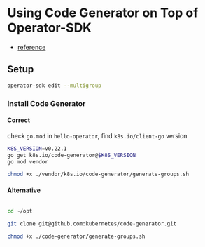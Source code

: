 # Using Code Generator on Top of Operator-SDK

- [reference](https://www.fatalerrors.org/a/writing-crd-by-mixing-kubeuilder-and-code-generator.html)

## Setup 

```bash
operator-sdk edit --multigroup
```

### Install Code Generator

#### Correct

check `go.mod` in `hello-operator`,  find `k8s.io/client-go` version

```bash
K8S_VERSION=v0.22.1
go get k8s.io/code-generator@$K8S_VERSION
go mod vendor
```
```bash
chmod +x ./vendor/k8s.io/code-generator/generate-groups.sh
```


#### Alternative

```bash

cd ~/opt

git clone git@github.com:kubernetes/code-generator.git

chmod +x ./code-generator/generate-groups.sh
```

